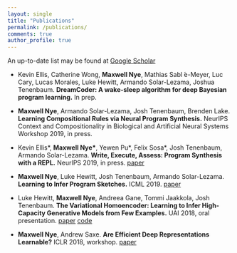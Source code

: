 ```yaml
---
layout: single
title: "Publications"
permalink: /publications/
comments: true
author_profile: true
---
```


An up-to-date list may be found at [Google Scholar](https://scholar.google.com/citations?user=NsuX8R8AAAAJ&hl=en) 
- Kevin Ellis, Catherine Wong, **Maxwell Nye**, Mathias Sabl ́e-Meyer, Luc Cary, Lucas Morales, Luke Hewitt, Armando Solar-Lezama, Joshua Tenenbaum. **DreamCoder: A wake-sleep algorithm for deep Bayesian program learning.** In prep.

- **Maxwell Nye**, Armando Solar-Lezama, Josh Tenenbaum, Brenden Lake. **Learning Compositional Rules via Neural Program Synthesis.** NeurIPS Context and Compositionality in Biological and Artificial Neural Systems Workshop 2019, in press.

- Kevin Ellis\*, **Maxwell Nye\***, Yewen Pu\*, Felix Sosa\*, Josh Tenenbaum, Armando Solar-Lezama. **Write, Execute, Assess: Program Synthesis with a REPL.** NeurIPS 2019, in press. [paper](https://arxiv.org/pdf/1906.04604.pdf)

- **Maxwell Nye**, Luke Hewitt, Josh Tenenbaum, Armando Solar-Lezama. **Learning to Infer Program Sketches.** ICML 2019. [paper](https://arxiv.org/pdf/1902.06349.pdf)

- Luke Hewitt, **Maxwell Nye**, Andreea Gane, Tommi Jaakkola, Josh Tenenbaum. **The Variational Homoencoder: Learning to Infer High-Capacity Generative Models from Few Examples.** UAI 2018, oral presentation. [paper](https://arxiv.org/pdf/1807.08919.pdf) [code](https://github.com/insperatum/vhe)

- **Maxwell Nye**, Andrew Saxe. **Are Efficient Deep Representations Learnable?** ICLR 2018, workshop. [paper](https://arxiv.org/pdf/1807.06399.pdf)
